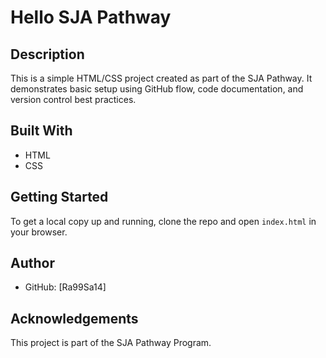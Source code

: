 # Hello SJA Pathway

## Description
This is a simple HTML/CSS project created as part of the SJA Pathway. It demonstrates basic setup using GitHub flow, code documentation, and version control best practices.

## Built With
- HTML
- CSS

## Getting Started
To get a local copy up and running, clone the repo and open `index.html` in your browser.

## Author
- GitHub: [Ra99Sa14]

## Acknowledgements
This project is part of the SJA Pathway Program.
